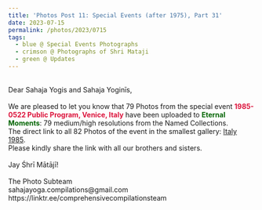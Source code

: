```yaml
---
title: 'Photos Post 11: Special Events (after 1975), Part 31'
date: 2023-07-15
permalink: /photos/2023/0715
tags:
  - blue @ Special Events Photographs
  - crimson @ Photographs of Shri Mataji
  - green @ Updates
---
```


<p>
<br>
Dear Sahaja Yogis and Sahaja Yoginīs,<br>
<br>
We are pleased to let you know that 79 Photos from the special event <font color="Crimson"><b>1985-0522 Public Program, Venice, Italy</b></font> have been uploaded to <font color="DarkGreen"><b>Eternal Moments</b></font>: 79 medium/high resolutions from the Named Collections.<br>
The direct link to all 82 Photos of the event in the smallest gallery: <a href="https://eternalmoments.smugmug.com/Countries/Italy/1985/"> Italy 1985</a>.<br>
Please kindly share the link with all our brothers and sisters.<br>
<br>
Jay Śhrī Mātājī!<br>
<br>
The Photo Subteam<br>
sahajayoga.compilations@gmail.com<br>
https://linktr.ee/comprehensivecompilationsteam<br>
</p>